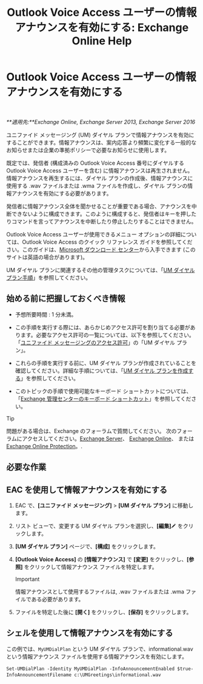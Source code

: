 ﻿---
title: 'Outlook Voice Access ユーザーの情報アナウンスを有効にする: Exchange Online Help'
TOCTitle: Outlook Voice Access ユーザーの情報アナウンスを有効にする
ms:assetid: b69ed0e1-f978-498a-963e-42a047678db4
ms:mtpsurl: https://technet.microsoft.com/ja-jp/library/Bb124344(v=EXCHG.150)
ms:contentKeyID: 50555860
ms.date: 05/22/2018
mtps_version: v=EXCHG.150
ms.translationtype: HT
---

# Outlook Voice Access ユーザーの情報アナウンスを有効にする

 

_**適用先:**Exchange Online, Exchange Server 2013, Exchange Server 2016_

ユニファイド メッセージング (UM) ダイヤル プランで情報アナウンスを有効にすることができます。情報アナウンスは、案内応答より頻繁に変化する一般的なお知らせまたは企業の準拠ポリシーで必要なお知らせに使用します。

既定では、発信者 (構成済みの Outlook Voice Access 番号にダイヤルする Outlook Voice Access ユーザーを含む) に情報アナウンスは再生されません。情報アナウンスを再生するには、ダイヤル プランの作成後、情報アナウンスに使用する .wav ファイルまたは .wma ファイルを作成し、ダイヤル プランの情報アナウンスを有効にする必要があります。

発信者に情報アナウンス全体を聞かせることが重要である場合、アナウンスを中断できないように構成できます。このように構成すると、発信者はキーを押したりコマンドを言ってアナウンスを中断したり停止したりすることはできません。

Outlook Voice Access ユーザーが使用できるメニュー オプションの詳細については、Outlook Voice Access のクイック リファレンス ガイドを参照してください。このガイドは、[Microsoft ダウンロード センター](https://go.microsoft.com/fwlink/p/?linkid=272767)から入手できます (このサイトは英語の場合があります)。

UM ダイヤル プランに関連するその他の管理タスクについては、「[UM ダイヤル プラン手順](um-dial-plan-procedures-exchange-2013-help.md)」を参照してください。

## 始める前に把握しておくべき情報

  - 予想所要時間 : 1 分未満。

  - この手順を実行する際には、あらかじめアクセス許可を割り当てる必要があります。必要なアクセス許可の一覧については、以下を参照してください。「[ユニファイド メッセージングのアクセス許可](unified-messaging-permissions-exchange-2013-help.md)」の「UM ダイヤル プラン」。

  - これらの手順を実行する前に、UM ダイヤル プランが作成されていることを確認してください。詳細な手順については、「[UM ダイヤル プランを作成する](create-a-um-dial-plan-exchange-2013-help.md)」を参照してください。

  - このトピックの手順で使用可能なキーボード ショートカットについては、「[Exchange 管理センターのキーボード ショートカット](keyboard-shortcuts-in-the-exchange-admin-center-exchange-online-protection-help.md)」を参照してください。


> [!TIP]
> 問題がある場合は、Exchange のフォーラムで質問してください。 次のフォーラムにアクセスしてください。<A href="https://go.microsoft.com/fwlink/p/?linkid=60612">Exchange Server</A>、 <A href="https://go.microsoft.com/fwlink/p/?linkid=267542">Exchange Online</A>、 または <A href="https://go.microsoft.com/fwlink/p/?linkid=285351">Exchange Online Protection</A>。.



## 必要な作業

## EAC を使用して情報アナウンスを有効にする

1.  EAC で、**\[ユニファイド メッセージング\]** \> **\[UM ダイヤル プラン\]** に移動します。

2.  リスト ビューで、変更する UM ダイヤル プランを選択し、**\[編集\]**![編集アイコン](images/Bb124582.6f53ccb2-1f13-4c02-bea0-30690e6ea71d(EXCHG.150).gif "編集アイコン") をクリックします。

3.  **\[UM ダイヤル プラン\]** ページで、**\[構成\]** をクリックします。

4.  **\[Outlook Voice Access\]** の **\[情報アナウンス\]** で **\[変更\]** をクリックし、**\[参照\]** をクリックして情報アナウンス ファイルを特定します。
    

    > [!IMPORTANT]
    > 情報アナウンスとして使用するファイルは, .wav ファイルまたは .wma ファイルである必要があります。



5.  ファイルを特定した後に **\[開く\]** をクリックし、**\[保存\]** をクリックします。

## シェルを使用して情報アナウンスを有効にする

この例では、`MyUMDialPlan` という UM ダイヤル プランで、informational.wav という情報アナウンス ファイルを使用する情報アナウンスを有効にします。

    Set-UMDialPlan -Identity MyUMDialPlan -InfoAnnouncementEnabled $true-InfoAnnouncementFilename c:\UMGreetings\informational.wav

